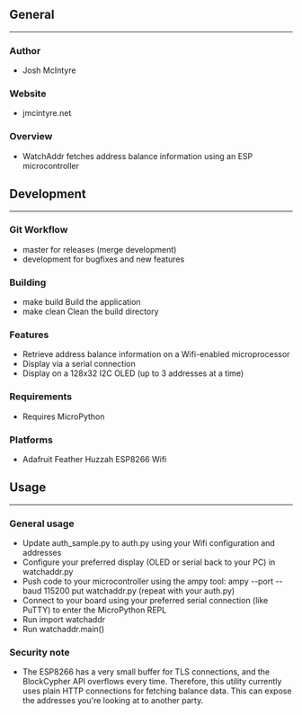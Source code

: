 ## General
____________

### Author
* Josh McIntyre

### Website
* jmcintyre.net

### Overview
* WatchAddr fetches address balance information using an ESP microcontroller

## Development
________________

### Git Workflow
* master for releases (merge development)
* development for bugfixes and new features

### Building
* make build
Build the application
* make clean
Clean the build directory

### Features
* Retrieve address balance information on a Wifi-enabled microprocessor
* Display via a serial connection
* Display on a 128x32 I2C OLED (up to 3 addresses at a time)

### Requirements
* Requires MicroPython

### Platforms
* Adafruit Feather Huzzah ESP8266 Wifi

## Usage
____________

### General usage
* Update auth_sample.py to auth.py using your Wifi configuration and addresses
* Configure your preferred display (OLED or serial back to your PC) in watchaddr.py
* Push code to your microcontroller using the ampy tool: ampy --port <port> --baud 115200 put watchaddr.py (repeat with your auth.py)
* Connect to your board using your preferred serial connection (like PuTTY) to enter the MicroPython REPL
* Run import watchaddr
* Run watchaddr.main()

### Security note
* The ESP8266 has a very small buffer for TLS connections, and the BlockCypher API overflows every time. 
Therefore, this utility currently uses plain HTTP connections for fetching balance data.
This can expose the addresses you're looking at to another party.
